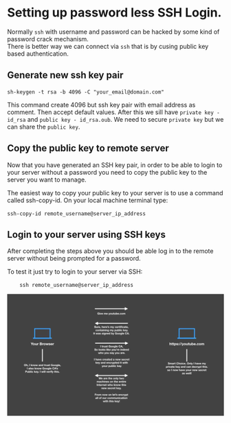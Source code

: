 
# Setting up password less SSH Login.


Normally `ssh` with username and password can be hacked by some kind of password crack mechanism.  
There is better way we can connect via `ssh` that is by cusing public key based authentication.


## Generate new ssh key pair

    sh-keygen -t rsa -b 4096 -C "your_email@domain.com"


This command create 4096 but ssh key pair with email address as comment. Then accept default values. 
After this we sill have `private key - id_rsa` and `public key - id_rsa.oub`. We need to secure `private key` 
but we can share the `public key`. 

## Copy the public key to remote server

Now that you have generated an SSH key pair, in order to be able to login to your server 
without a password you need to copy the public key to the server you want to manage.

The easiest way to copy your public key to your server is to use a command called ssh-copy-id.
On your local machine terminal type:

    ssh-copy-id remote_username@server_ip_address   


## Login to your server using SSH keys

After completing the steps above you should be able log in to the remote server without being prompted for a password.

To test it just try to login to your server via SSH:

        ssh remote_username@server_ip_address
        
       

![](resources/ssl-pass.png)